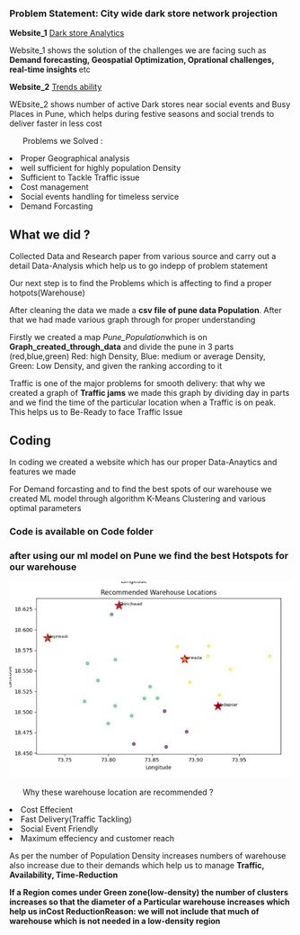 <h3> <B>Problem Statement: City wide dark store network projection</B></h3>


<b>Website_1</b> [Dark store Analytics](https://remarkable-baklava-216e9b.netlify.app/)
<p>Website_1 shows the solution of the challenges we are facing such as <b>Demand forecasting, Geospatial Optimization, Oprational challenges, real-time insights </b>etc </p>

<b>Website_2</b> [Trends ability](https://gleeful-dodol-38f60b.netlify.app/)
<p>WEbsite_2 shows number of active Dark stores near social events and Busy Places in Pune, which helps during festive seasons and social trends to deliver faster in less cost </p>


<ul>Problems we Solved : </ul>
  <li>Proper Geographical analysis </li>
  <li>well sufficient for highly population Density </li>
  <li>Sufficient to Tackle Traffic issue </li>
  <li>Cost management</li>
  <li>Social events handling for timeless service</li>
  <li>Demand Forcasting</li>

<h2>What we did ?</h2>
<p>Collected Data and Research paper from various source and carry out a detail Data-Analysis which help us to go indepp of problem statement</p>

<p>Our next step is to find the Problems which is affecting to find a proper hotpots(Warehouse) </p>

<p>After cleaning the data we made a <b>csv file of pune data Population</b>. After that we had made various graph through for proper understanding</p>

<p>Firstly we created a map <i>Pune_Population</i>which is on <b>Graph_created_through_data</b> and divide the pune in 3 parts (red,blue,green) Red: high Density, Blue: medium or average Density, Green: Low Density, and given the ranking according to it </p>

<p>Traffic is one of the major problems for smooth delivery: that why we created a graph of <B>Traffic jams</B> we made this graph by dividing day in parts and we find the time of the particular location when a Traffic is on peak. This helps us to Be-Ready to face Traffic Issue</p>

<h2>Coding</h2>
<p>In coding we created a website which has our proper Data-Anaytics and features we made</p>
<p>For Demand forcasting and to find the best spots of our warehouse we created ML model through algorithm K-Means Clustering and various optimal parameters </p>
<h3>Code is available on <b>Code</b> folder</h3>
<h3> after using our ml model on Pune we find the best Hotspots for our warehouse</h3>

![Hotspots](https://github.com/Bit-Bard/Cyber-Flame-/blob/main/Hackron/Graph_created_through_data/ML_model_prediction.jpg)

<ul>Why these warehouse location are recommended ?</ul>
<li>Cost Effecient
<li>Fast Delivery(Traffic Tackling)
<li>Social Event Friendly
<li>Maximum effeciency and customer reach

<p>As per the number of Population Density increases numbers of warehouse also increase due to their demands which help us to manage <b>Traffic, Availability, Time-Reduction</p>
<P>If a Region comes under Green zone(low-density) the number of clusters increases so that the diameter of a Particular warehouse increases which help us in<b>Cost Reduction</b>Reason: we will not include that much of warehouse which is not needed in a low-density region</P>







